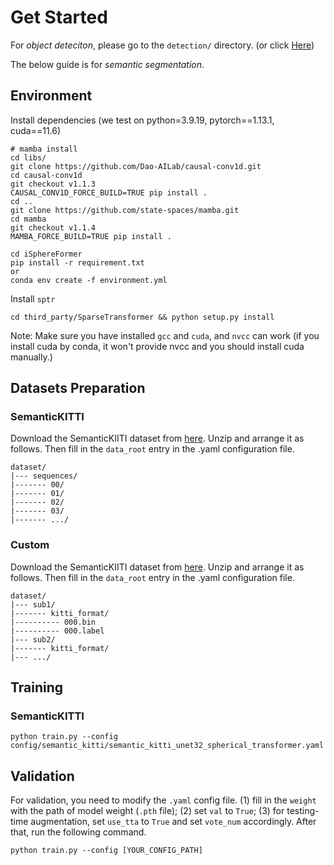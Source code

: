 
# Get Started

For *object deteciton*, please go to the `detection/` directory. (or click [Here](detection/README.md))

The below guide is for *semantic segmentation*.

## Environment

Install dependencies (we test on python=3.9.19, pytorch==1.13.1, cuda==11.6)
```
# mamba install
cd libs/
git clone https://github.com/Dao-AILab/causal-conv1d.git
cd causal-conv1d
git checkout v1.1.3 
CAUSAL_CONV1D_FORCE_BUILD=TRUE pip install .
cd ..
git clone https://github.com/state-spaces/mamba.git
cd mamba
git checkout v1.1.4 
MAMBA_FORCE_BUILD=TRUE pip install .

cd iSphereFormer
pip install -r requirement.txt 
or
conda env create -f environment.yml
```

Install `sptr`
```
cd third_party/SparseTransformer && python setup.py install
```

Note: Make sure you have installed `gcc` and `cuda`, and `nvcc` can work (if you install cuda by conda, it won't provide nvcc and you should install cuda manually.)

## Datasets Preparation

### SemanticKITTI
Download the SemanticKIITI dataset from [here](http://www.semantic-kitti.org/dataset.html#download). Unzip and arrange it as follows. Then fill in the `data_root` entry in the .yaml configuration file.
```
dataset/
|--- sequences/
|------- 00/
|------- 01/
|------- 02/
|------- 03/
|------- .../
```
### Custom
Download the SemanticKIITI dataset from [here](https://github.com/ywh939/SemanticDatasetUtil). Unzip and arrange it as follows. Then fill in the `data_root` entry in the .yaml configuration file.
```
dataset/
|--- sub1/
|------- kitti_format/
|---------- 000.bin
|---------- 000.label
|--- sub2/
|------- kitti_format/
|--- .../
```

## Training

### SemanticKITTI
```
python train.py --config config/semantic_kitti/semantic_kitti_unet32_spherical_transformer.yaml
```

## Validation
For validation, you need to modify the `.yaml` config file. (1) fill in the `weight` with the path of model weight (`.pth` file); (2) set `val` to `True`; (3) for testing-time augmentation, set `use_tta` to `True` and set `vote_num` accordingly. After that, run the following command. 
```
python train.py --config [YOUR_CONFIG_PATH]
```
